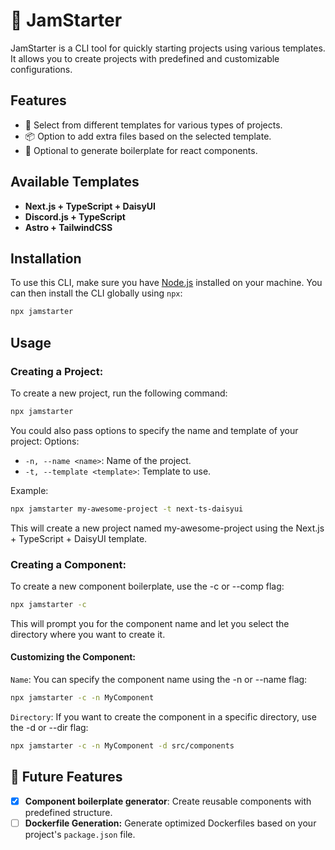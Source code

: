 # 🍊 JamStarter

JamStarter is a CLI tool for quickly starting projects using various templates. It allows you to create projects with predefined and customizable configurations.

## Features

- 🎨 Select from different templates for various types of projects.
- 📦 Option to add extra files based on the selected template.
- 🧩 Optional to generate boilerplate for react components.

## Available Templates

- **Next.js + TypeScript + DaisyUI**
- **Discord.js + TypeScript**
- **Astro + TailwindCSS**

## Installation

To use this CLI, make sure you have [Node.js](https://nodejs.org/) installed on your machine. You can then install the CLI globally using `npx`:

```bash
npx jamstarter
```

## Usage

### Creating a Project:

To create a new project, run the following command:

```bash
npx jamstarter
```

You could also pass options to specify the name and template of your project:
Options:

- `-n, --name <name>`: Name of the project.
- `-t, --template <template>`: Template to use.

Example:

```bash
npx jamstarter my-awesome-project -t next-ts-daisyui
```

This will create a new project named my-awesome-project using the Next.js + TypeScript + DaisyUI template.

### Creating a Component:

To create a new component boilerplate, use the -c or --comp flag:

```bash
npx jamstarter -c
```

This will prompt you for the component name and let you select the directory where you want to create it.

#### Customizing the Component:

`Name`: You can specify the component name using the -n or --name flag:

```bash
npx jamstarter -c -n MyComponent
```

`Directory`: If you want to create the component in a specific directory, use the -d or --dir flag:

```bash
npx jamstarter -c -n MyComponent -d src/components
```

## 🚀 Future Features

- [x] **Component boilerplate generator**: Create reusable components with predefined structure.
- [ ] **Dockerfile Generation:** Generate optimized Dockerfiles based on your project's `package.json` file.
